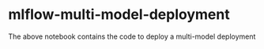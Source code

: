 # mlflow-multi-model-deployment
The above notebook contains the code to deploy a multi-model deployment
